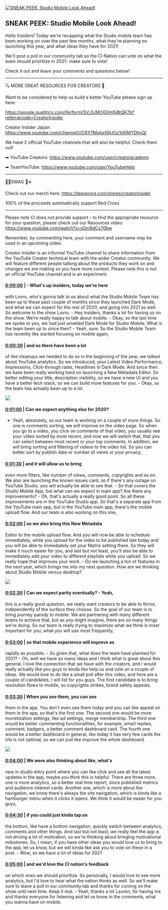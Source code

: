 [![SNEAK PEEK: Studio Mobile Look Ahead!](https://i.ytimg.com/vi/IWutjGF4iiU/maxresdefault.jpg)](https://www.youtube.com/watch?v=IWutjGF4iiU)

## SNEAK PEEK: Studio Mobile Look Ahead!

Hello Insiders! Today we're recapping what the Studio mobile team has been working on over the past few months, what they're planning on launching this year, and what ideas they have for 2021!



We'll post a poll in our community tab so the CI Nation can vote on what the team should prioritize in 2021- make sure to vote!



Check it out and leave your comments and questions below!



-------------------------------------------



🔍 MORE GREAT RESOURCES FOR CREATORS 🔎



Want to be considered to help us build a better YouTube please sign up here: 

https://google.qualtrics.com/jfe/form/SV_0JMOG0m5j8tQK7b?referralcode=CreatorInsider



Creator Insider Japan https://www.youtube.com/channel/UC8Y7Mqtw56UOzYd5MYDtiyQ/



We have 2 official YouTube channels that will also be helpful. Check them out! 



➡ YouTube Creators: https://www.youtube.com/user/creatoracademy



➡ TeamYouTube: https://www.youtube.com/user/YouTubeHelp



-------------------------------------------



👕👚SWAG 🎽☕



Check out our merch here: https://teespring.com/stores/creatorinsider



100% of the proceeds automatically support Red Cross



-------------------------------------------

Please note CI does not provide support - to find the appropriate resource for your question, please check out our Resources video: https://www.youtube.com/watch?v=sGm8dCs70bw



Remember, by commenting here, your comment and username may be used in an upcoming video.



Creator Insider is an informal YouTube channel to share information from the YouTube Creator technical team with the wider Creator community. We will feature different people talking about the products they work on and changes we are making so you have more context. Please note this is not an official YouTube channel and is an experiment.



#### [0:00:00](https://www.youtube.com/watch?v=IWutjGF4iiU&t=0) |  - What's up insiders, today we're here

with Lovro, who's gonna talk to us about what the Studio Mobile Team has been up to these past couple of months since they launched Dark Mode, and what we can expect for the rest of 2020, and going into 2021 as well. So welcome to the show Lovro. - Hey insiders, thanks a lot for having us on the show. We're really happy to talk about mobile. - Okay, so the last time we spoke to you, we had just unveiled Dark Mode for Studio Mobile. What is the team been up to since then? - Yeah, sure. So the Studio Mobile Team has recently like started focusing on mobile again,  

#### [0:00:30](https://www.youtube.com/watch?v=IWutjGF4iiU&t=30) |  and so there have been a lot

of like cleanups we needed to do so in the beginning of the year, we talked about YouTube analytics. So we introduced, your Latest Video Performance, Impressions, Click-through rates, Headlines in Dark Mode. And since then we have been really working hard on launching a New Metadata Editor. So better editing your title, description visibility, so we have a new UI and you have a better tech stack, so we can build more features for you. - Okay, so the team has actually been up to a lot.  

![](https://i.ytimg.com/vi/IWutjGF4iiU/maxres1.jpg)



#### [0:01:00](https://www.youtube.com/watch?v=IWutjGF4iiU&t=60) |  Can we expect anything else for 2020?

- Yeah, absolutely, so our team is working on a couple of more things. So one is comments sorting, we will improve on the video page. So when you go to a video, you click on comments of that video, you usually see your video sorted by most recent, and now we will switch that, that you can select between most recent or your top comments. In addition, we will bring sorting and filtering of videos to the video list. So you can better sort by publish date or number of views or your privacy,  

#### [0:01:30](https://www.youtube.com/watch?v=IWutjGF4iiU&t=90) |  and it will allow us to bring

even more filters, like number of views, comments, copyrights and so on. We also are launching the known issues card, so if there's any outage on YouTube Studio, you will actually be able to see that. - So that covers the Studio Mobile App, but what can we expect in main app? Are there any improvements? - Oh, that's actually a really good point. So all these improvements are in the YouTube Studio app. So that's a separate app from the YouTube main app, but in the YouTube main app, there's the mobile upload flow. And our team is also working on this one,  

#### [0:02:00](https://www.youtube.com/watch?v=IWutjGF4iiU&t=120) |  so we also bring this New Metadata

Editor to the mobile upload flow. And you will now be able to schedule immediately, while you upload for the video to be published late today and you will be able to immediately set your Matrix setting there. So they will make it much easier for you, and last but not least, you'll also be able to immediately add your video to different playlists while you upload. So we really hope that improves your work. - Do we launching a ton of features in the next year, which brings me into my next question. How are we thinking about Studio Mobile versus desktop?  

![](https://i.ytimg.com/vi/IWutjGF4iiU/maxres2.jpg)



#### [0:02:30](https://www.youtube.com/watch?v=IWutjGF4iiU&t=150) |  Can we expect parity eventually? - Yeah,

this is a really good question, we really want creators to be able to thrive, independently of the surface they choose. So the goal of our team is to bring journey parody to mobile. We are partnering with many different teams to achieve that, but as you might imagine, there are so many things we're doing. So our team is really trying to maximize what we think is most important for you, what you will use most frequently,  

#### [0:03:00](https://www.youtube.com/watch?v=IWutjGF4iiU&t=180) |  so that mobile experience will improve as

rapidly as possible. - So given that, what does the team have planned for 2021? - Oh, well we have so many ideas and I think what is great about this general, I love the connection that we have with the creators, and I would really actually like you guys to kinda like help us and vote on a couple of ideas. We would love to do like a small poll after this video, and here are a couple of candidates, I will list for you guys. The first candidate is to bring resolution flows to mobile, so copyrights strikes, brand safety appeals.  

#### [0:03:30](https://www.youtube.com/watch?v=IWutjGF4iiU&t=210) |  When you see them, you can see

them in the app. You don't even see them today and you can like appeal on them in the app, so that's the first one. The second one would be more monetization settings, like ad settings, merge membership. The third one would be better commenting functionalities, for example, smart replies, comment, badgers, a better comment dashboard card. The fourth one would be a better dashboard in general, like today it has very few cards the UIs is not optimal, so we can just like improve the whole dashboard.  

![](https://i.ytimg.com/vi/IWutjGF4iiU/maxres3.jpg)



#### [0:04:00](https://www.youtube.com/watch?v=IWutjGF4iiU&t=240) |  We were also thinking about like, what's

new in studio entry point where you can like click and see all the latest updates in the app, maybe you think this is helpful. There are three more, one is more analytics, so a better real time report, since published metrics and audience interest cards. Another one, which is more about the navigation, we know there's always the site navigation, which is kinda like a hamburger menu when it clicks it opens. We think it would be easier for you guys,  

#### [0:04:30](https://www.youtube.com/watch?v=IWutjGF4iiU&t=270) |  if you could just kinda tap on

the bottom, like have a bottom navigation, quickly switch between analytics, comments and other things. And last but not least, we really feel the app is not driving a lot of motivation, so we're thinking about bringing motivational milestones. So, I mean, if you have other ideas you would love us to bring to the app, let us know, but we will kinda like ask you to vote on these in a post. - Wow, so we have a lot of ideas for 2021  

#### [0:05:00](https://www.youtube.com/watch?v=IWutjGF4iiU&t=300) |  and we'd love the CI nation's feedback

on which ones we should prioritize. So personally, I would love to see more analytics, but I'd love to hear what the nation thinks as well. So we'll make sure to leave a poll in our community tab and thanks for coming on the show until next time. Keep it real. - Yeah, thanks a lot Lauren, for having me and thanks everyone for listening and let us know in the comments, what you wanna have on mobile.  